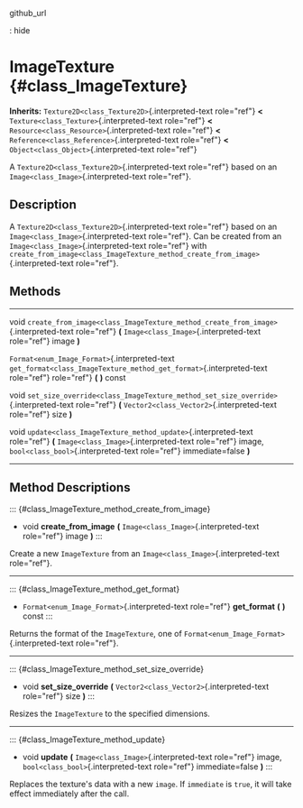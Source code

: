 github\_url

:   hide

ImageTexture {#class_ImageTexture}
============

**Inherits:** `Texture2D<class_Texture2D>`{.interpreted-text role="ref"}
**\<** `Texture<class_Texture>`{.interpreted-text role="ref"} **\<**
`Resource<class_Resource>`{.interpreted-text role="ref"} **\<**
`Reference<class_Reference>`{.interpreted-text role="ref"} **\<**
`Object<class_Object>`{.interpreted-text role="ref"}

A `Texture2D<class_Texture2D>`{.interpreted-text role="ref"} based on an
`Image<class_Image>`{.interpreted-text role="ref"}.

Description
-----------

A `Texture2D<class_Texture2D>`{.interpreted-text role="ref"} based on an
`Image<class_Image>`{.interpreted-text role="ref"}. Can be created from
an `Image<class_Image>`{.interpreted-text role="ref"} with
`create_from_image<class_ImageTexture_method_create_from_image>`{.interpreted-text
role="ref"}.

Methods
-------

  ----------------------------------------------- ------------------------------------------------------------------------------------
  void                                            `create_from_image<class_ImageTexture_method_create_from_image>`{.interpreted-text
                                                  role="ref"} **(** `Image<class_Image>`{.interpreted-text role="ref"} image **)**

  `Format<enum_Image_Format>`{.interpreted-text   `get_format<class_ImageTexture_method_get_format>`{.interpreted-text role="ref"}
  role="ref"}                                     **(** **)** const

  void                                            `set_size_override<class_ImageTexture_method_set_size_override>`{.interpreted-text
                                                  role="ref"} **(** `Vector2<class_Vector2>`{.interpreted-text role="ref"} size **)**

  void                                            `update<class_ImageTexture_method_update>`{.interpreted-text role="ref"} **(**
                                                  `Image<class_Image>`{.interpreted-text role="ref"} image,
                                                  `bool<class_bool>`{.interpreted-text role="ref"} immediate=false **)**
  ----------------------------------------------- ------------------------------------------------------------------------------------

Method Descriptions
-------------------

::: {#class_ImageTexture_method_create_from_image}
-   void **create\_from\_image** **(**
    `Image<class_Image>`{.interpreted-text role="ref"} image **)**
:::

Create a new `ImageTexture` from an
`Image<class_Image>`{.interpreted-text role="ref"}.

------------------------------------------------------------------------

::: {#class_ImageTexture_method_get_format}
-   `Format<enum_Image_Format>`{.interpreted-text role="ref"}
    **get\_format** **(** **)** const
:::

Returns the format of the `ImageTexture`, one of
`Format<enum_Image_Format>`{.interpreted-text role="ref"}.

------------------------------------------------------------------------

::: {#class_ImageTexture_method_set_size_override}
-   void **set\_size\_override** **(**
    `Vector2<class_Vector2>`{.interpreted-text role="ref"} size **)**
:::

Resizes the `ImageTexture` to the specified dimensions.

------------------------------------------------------------------------

::: {#class_ImageTexture_method_update}
-   void **update** **(** `Image<class_Image>`{.interpreted-text
    role="ref"} image, `bool<class_bool>`{.interpreted-text role="ref"}
    immediate=false **)**
:::

Replaces the texture\'s data with a new `image`. If `immediate` is
`true`, it will take effect immediately after the call.
